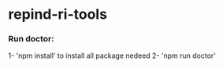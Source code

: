 # repind-ri-tools



### Run doctor:
 1- 'npm install' to install all package nedeed
 2- 'npm run doctor' 
